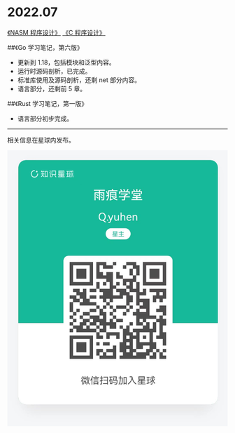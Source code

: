 
# 2022.07

[《NASM 程序设计》](https://www.yuque.com/books/share/e86e5246-c8e8-49c3-9281-3743b853b9e6?#)
[《C 程序设计》](https://www.yuque.com/books/share/9d43e181-7afb-48ce-9636-f40eec07922e?#)


##《Go 学习笔记，第六版》

* 更新到 1.18，包括模块和泛型内容。
* 运行时源码剖析，已完成。
* 标准库使用及源码剖析，还剩 net 部分内容。
* 语言部分，还剩前 5 章。


##《Rust 学习笔记，第一版》

* 语言部分初步完成。


---

相关信息在星球内发布。

![知识星球：雨痕学堂](qyuhen.jpeg)
